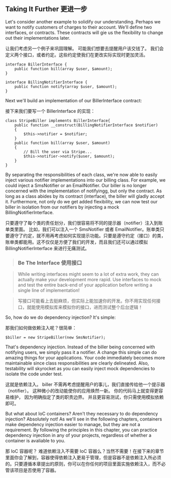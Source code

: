 ## Taking It Further 更进一步

Let's consider another example to solidify our understanding. Perhaps we want to notify customers of charges to their account. We'll define two interfaces, or contracts. These contracts will gie us the flexibility to change out their implementations later.

让我们考虑另一个例子来巩固理解。 可能我们想要去提醒用户该交钱了。 我们会定义两个接口，或者约定。这些约定使我们在更改实际实现时更加灵活。

```
interface BillerInterface {
    public function bill(array $user, $amount);
}

interface BillingNotifierInterface {
    public function notify(array $user, $amount);
}
```

Next we'll build an implementation of our BillerInterface contract:

接下来我们要写一个 BillerInterface 的实现：

```
class StripeBiller implements BillerInterface{
    public function __construct(BillingNotifierInterface $notifier)
    {
        $this->notifier = $notifier;
    }
    public function bill(array $user, $amount)
    {
        // Bill the user via Stripe...
        $this->notifier->notify($user, $amount);
    }
}
```

By separating the responsibilities of each class, we're now able to easily inject various notifier implementations into our billing class. For example, we could inject a SmsNotifier or an EmailNotifier. Our biller is no longer concerned with the implementation of notifyingg, but only the contract. As long as a class abides by its contract (interface), the biller will gladly accept it. Furthermore, not only do we get added flexibility, we can now test our biller in isolation from our notifiers by injecting a mock BillingNotifierInterface.

只要遵守了每个类的责任划分，我们很容易将不同的提示器（notifier）注入到账单类里面。 比如，我们可以注入一个 SmsNotifier 或者 EmailNotifier。账单类只要遵守了约定，就不用再考虑如何实现提示功能。只要是遵守约定（接口）的类， 账单类都能用。这不仅仅是方便了我们的开发，而且我们还可以通过模拟 BillingNotifierInterface 来进行无痛测试。

> ### Be The Interface 使用接口

> While writing interfaces might seem to a lot of extra work, they can actually make your development more rapid. Use interfaces to mock and test the entire back-end of your application before writing a single line of implementation!

> 写接口可能看上去挺麻烦，但实际上能加速你的开发。你不用实现任何接口，就能使用模拟库来模拟你的接口，进而测试整个后台逻辑！

So, how do we do dependency injection? It's simple:

那我们如何做依赖注入呢？很简单：

```
$biller = new StripeBiller(new SmsNotifier);
```

That's dependency injection. Instead of the biller being concerned with notifying users, we simply pass it a notifier. A change this simple can do amazing things for your applications. Your code immediately becomes more maintainable since class responsibilities are clearly delineated. Also, testability will skyrocket as you can easily inject mock dependencies to isolate the code under test.

这就是依赖注入。 biller 不需再考虑提醒用户的事儿，我们直接传给他一个提示器（notifier）。 这种微小的改动能使你的应用焕然一新。 你的代码马上就变得更容易维护， 因为明确指定了类的职责边界。 并且更容易测试，你只需使用模拟依赖即可。

But what about IoC containers? Aren't they necessary to do dependency injection? Absolutely not! As we'll see in the following chapters, containers make dependency injection easier to manage, but they are not a requirement. By following the principles in this chapter, you can practice dependency injection in any of your projects, regardless of whether a container is avaliable to you.

那 IoC 容器呢？ 难道依赖注入不需要 IoC 容器么？当然不需要！在接下来的章节里面你会了解到，容器使得依赖注入更易于管理，但是容器不是依赖注入所必须的。只要遵循本章提出的原则，你可以在你任何的项目里面实施依赖注入，而不必管该项目是否使用了容器。
